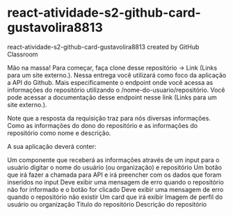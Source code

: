 # react-atividade-s2-github-card-gustavolira8813
react-atividade-s2-github-card-gustavolira8813 created by GitHub Classroom

Mão na massa!
Para começar, faça clone desse repositório ->  Link (Links para um site externo.).
Nessa entrega você utilizará como foco da aplicação a API do Github. Mais especificamente o endpoint onde você acessa as informações do repositório utilizando o /nome-do-usuario/repositório. Você pode acessar a documentação desse endpoint nesse link (Links para um site externo.).

Note que a resposta da requisição traz para nós diversas informações. Como as informações do dono do repositório e as informações do repositório como nome e descrição.

A sua aplicação deverá conter:

Um componente que receberá as informações através de um input para o usuário digitar o nome do usuário (ou organização) e repositório
Um botão que irá fazer a chamada para API e irá preencher com os dados que foram inseridos no input
Deve exibir uma mensagem de erro quando o repositório não for informado e o botão for clicado
Deve exibir uma mensagem de erro quando o repositório não existir
Um card que irá exibir
Imagem de perfil do usuário ou organização
Titulo do repositório
Descrição do repositório
